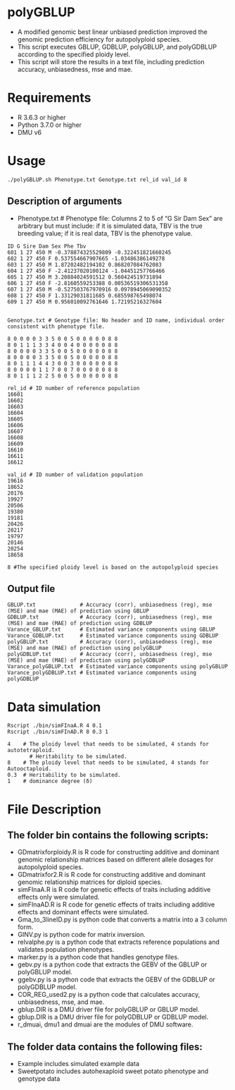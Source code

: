 # polyGBLUP
* A modified genomic best linear unbiased prediction improved the genomic prediction efficiency for autopolyploid species.
* This script executes GBLUP, GDBLUP, polyGBLUP, and polyGDBLUP according to the specified ploidy level.
* This script will store the results in a text file, including prediction accuracy, unbiasedness, mse and mae.

# Requirements
* R 3.6.3 or higher
* Python 3.7.0 or higher
* DMU v6

# Usage
```
./polyGBLUP.sh Phenotype.txt Genotype.txt rel_id val_id 8
```
## Description of arguments

* Phenotype.txt   # Phenotype file: Columns 2 to 5 of “G Sir Dam Sex” are arbitrary but must include: if it is simulated data, TBV is the true breeding value; if it is real data, TBV is the phenotype value.
```
ID G Sire Dam Sex Phe Tbv
601 1 27 450 M -0.378874325529809 -0.322451821660245
602 1 27 450 F 0.537554667907665 -1.03486386149278
603 1 27 450 M 1.87202482194102 0.868207084762083
604 1 27 450 F -2.41237020100124 -1.04451257766466
605 1 27 450 M 3.20884024591512 0.560424519731894
606 1 27 450 F -2.8160559253388 0.00536519306531358
607 1 27 450 M -0.527503767970916 0.0978945069090352
608 1 27 450 F 1.33129031811685 0.685598765498074
609 1 27 450 M 0.956010092761646 1.72195216327604
```


```

Genotype.txt # Genotype file: No header and ID name, individual order consistent with phenotype file.

8 0 0 0 0 3 3 5 0 0 5 0 0 0 0 0 8 8 
8 0 1 1 1 3 3 4 0 0 4 0 0 0 0 0 8 8 
8 0 0 0 0 3 3 5 0 0 5 0 0 0 0 0 8 8 
8 0 0 0 0 3 3 5 0 0 5 0 0 0 0 0 8 8 
8 0 1 1 1 4 4 3 0 0 3 0 0 0 0 0 8 8 
8 0 0 0 0 1 1 7 0 0 7 0 0 0 0 0 8 8 
8 0 1 1 1 2 2 5 0 0 5 0 0 0 0 0 8 8

rel_id # ID number of reference population
16601
16602
16603
16604
16605
16606
16607
16608
16609
16610
16611
16612

val_id # ID number of validation population
19616
18652
20176
19927
20506
19380
19181
20426
20217
19797
20146
20254
18658

8 #The specified ploidy level is based on the autopolyploid species
```
## Output file
```
GBLUP.txt              # Accuracy (corr), unbiasedness (reg), mse (MSE) and mae (MAE) of prediction using GBLUP
GDBLUP.txt             # Accuracy (corr), unbiasedness (reg), mse (MSE) and mae (MAE) of prediction using GDBLUP
Varance_GBLUP.txt      # Estimated variance components using GBLUP
Varance_GDBLUP.txt     # Estimated variance components using GDBLUP
polyGBLUP.txt          # Accuracy (corr), unbiasedness (reg), mse (MSE) and mae (MAE) of prediction using polyGBLUP
polyGDBLUP.txt         # Accuracy (corr), unbiasedness (reg), mse (MSE) and mae (MAE) of prediction using polyGDBLUP
Varance_polyGBLUP.txt  # Estimated variance components using polyGBLUP
Varance_polyGDBLUP.txt # Estimated variance components using polyGDBLUP
```
# Data simulation
```
Rscript ./bin/simFInaA.R 4 0.1
Rscript ./bin/simFInAD.R 8 0.3 1

4    # The ploidy level that needs to be simulated, 4 stands for autotetraploid.
	   # Heritability to be simulated.
8    # The ploidy level that needs to be simulated, 4 stands for Autooctaploid.
0.3  # Heritability to be simulated.
1    # dominance degree (δ)
```
# File Description
## The folder bin contains the following scripts:
* GDmatrixforploidy.R is R code for constructing additive and dominant genomic relationship matrices based on different allele dosages for autopolyploid species.
* GDmatrixfor2.R is R code for constructing additive and dominant genomic relationship matrices for diploid species.
* simFInaA.R is R code for genetic effects of traits including additive effects only were simulated. 
* simFInaAD.R is R code for genetic effects of traits including additive effects and dominant effects were simulated.
* Gma_to_3lineID.py is python code that converts a matrix into a 3 column form.
* GINV.py is python code for matrix inversion.
* relvalphe.py is a python code that extracts reference populations and validates population phenotypes.
* marker.py is a python code that handles genotype files.
* gebv.py is a python code that extracts the GEBV of the GBLUP or polyGBLUP model.
* ggebv.py is a python code that extracts the GEBV of the GDBLUP or polyGDBLUP model.
* COR_REG_used2.py is a python code that calculates accuracy, unbiasedness, mse, and mae.
* gblup.DIR is a DMU driver file for polyGBLUP or GBLUP model.
* gblup.DIR is a DMU driver file for polyGDBLUP or GDBLUP model.
* r_dmuai, dmu1 and dmuai are the modules of DMU software.
## The folder data contains the following files:
* Example includes simulated example data
* Sweetpotato includes autohexaploid sweet potato phenotype and genotype data

